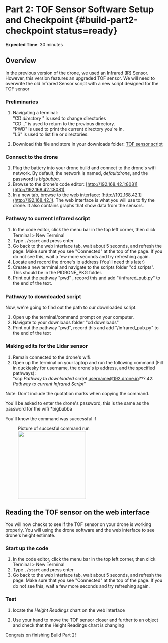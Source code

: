 # Part 2: TOF Sensor Software Setup and Checkpoint {#build-part2-checkpoint status=ready}

**Expected Time**: 30 minutes

## Overview
In the previous version of the drone, we used an Infrared (IR) Sensor. However, this version features an upgraded TOF sensor. We will need to overwrite the old Infrared Sensor script with a new script designed for the TOF sensor

### Preliminaries
1. Navigating a terminal:  
 "CD *directory* " is used to change directories  
 "CD .." is used to return to the previous directory.  
 "PWD" is used to print the current directory you're in.  
 "LS" is used to list file or directories.
  
2. Download this file and store in your downloads folder: [TOF sensor script](https://drive.google.com/file/d/1kzBh2y72ne7w9zU3RDL48IB1u5xJhhaF/view?usp=sharing)

### Connect to the drone

1. Plug the battery into your drone build and connect to the drone's wifi network. By default, the network is named, *defaultdrone*, and the password is *bigbubba*.
2. Browse to the drone's code editor: [http://192.168.42.1:8081](http://192.168.42.1:8081)
3. In a new tab, browse to the web interface: [http://192.168.42.1](http://192.168.42.1). The web interface is what you will use to fly the drone. It also contains graphs that show data from the sensors.

### Pathway to current Infrared script
1. In the code editor, click the menu bar in the top left corner, then click Terminal > New Terminal
2. Type `./start` and press enter
3. Go back to the web interface tab, wait about 5 seconds, and refresh the page. Make sure that you see "Connected" at the top of the page. If you do not see this, wait a few more seconds and try refreshing again.
4. Locate and record the drone's ip address (You'll need this later)
5. Create a new terminal and navigate to the scripts folder "cd scripts". This should be in the PIDRONE_PKG folder. 
6. Print out the pathway "pwd" , record this and add "/infrared_pub.py" to the end of the text. 

### Pathway to downloaded script
Now, we're going to find out the path to our downloaded script.
1. Open up the terminal/command prompt on your computer.
2. Navigate to your downloads folder "cd downloads"
3. Print out the pathway "pwd", record this and add "/infrared_pub.py" to the end of the text


### Making edits for the Lidar sensor
1. Remain connected to the drone's wifi.
3. Open up the terminal on your laptop and run the following command (Fill in duckiesky for username, the drone's ip address, and the specified pathways):  
"scp *Pathway to downloaded script* username@192.drone.ip???.42: *Pathway to current Infrared Script*"  

Note: Don't include the quotation marks when copying the command.

You'll be asked to enter the drone's password, this is the same as the password for the wifi *bigbubba

You'll know the command was successful if 

<figure>  
   <figcaption>Picture of succesful command run</figcaption>
   <img style='width:216px' src="photos/sucessful_overwrite.png"/>
</figure>

## Reading the TOF sensor on the web interface

You will now checks to see if the TOF sensor on your drone is working properly. You will using the drone software and the web interface to see drone's height estimate.

### Start up the code

1. In the code editor, click the menu bar in the top left corner, then click Terminal > New Terminal
2. Type `./start` and press enter
3. Go back to the web interface tab, wait about 5 seconds, and refresh the page. Make sure that you see "Connected" at the top of the page. If you do not see this, wait a few more seconds and try refreshing again.

### Test

1. locate the *Height Readings* chart on the web interface

1. Use your hand to move the TOF sensor closer and further to an object and check that the Height Readings chart is changing



Congrats on finishing Build Part 2!
